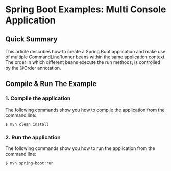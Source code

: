 # Spring Boot Examples: Multi Console Application

## Quick Summary
This article describes how to create a Spring Boot application and make use of multiple CommandLineRunner beans within 
the same application context. The order in which different beans execute the run methods, is controlled by the @Order 
annotation. 

## Compile & Run The Example

### 1. Compile the application
The following commands show you how to compile the application from the command line:

```shell script
$ mvn clean install
```

### 2. Run the application
The following commands show you how to run the application from the command line:

```shell script
$ mvn spring-boot:run
```